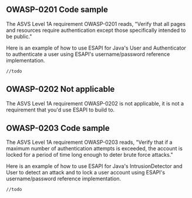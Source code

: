 ## OWASP-0201 Code sample ##

The ASVS Level 1A requirement OWASP-0201 reads, "Verify that all pages and resources require authentication except those specifically intended to be public."

Here is an example of how to use ESAPI for Java's User and Authenticator to authenticate a user using ESAPI's username/password reference implementation.

` //todo `

## OWASP-0202 Not applicable ##

The ASVS Level 1A requirement OWASP-0202 is not applicable, it is not a requirement that you'd use ESAPI to build to.

## OWASP-0203 Code sample ##

The ASVS Level 1A requirement OWASP-0203 reads, "Verify that if a maximum number of authentication attempts is exceeded, the account is locked for a period of time long enough to deter brute force attacks."

Here is an example of how to use ESAPI for Java's IntrusionDetector and User to detect an attack and to lock a user account using ESAPI's username/password reference implementation.

` //todo `